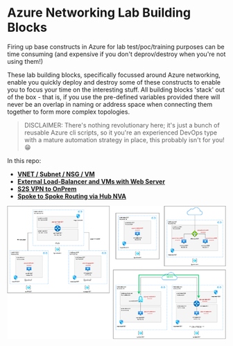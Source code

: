 # Azure Networking Lab Building Blocks

Firing up base constructs in Azure for lab test/poc/training purposes can be time consuming (and expensive if you don't deprov/destroy when you're not using them!)

These lab building blocks, specifically focussed around Azure networking, enable you quickly deploy and destroy some of these constructs to enable you to focus your time on the interesting stuff. All building blocks 'stack' out of the box - that is, if you use the pre-defined variables provided there will never be an overlap in naming or address space when connecting them together to form more complex topologies.

>DISCLAIMER: There's nothing revolutionary here; it's just a bunch of reusable Azure cli scripts, so it you're an experienced DevOps type with a mature automation strategy in place, this probably isn't for you! 😁


In this repo:

* [**VNET / Subnet / NSG / VM**](https://github.com/jtanderson2/azure-network-lab-building-blocks/tree/main/vnet-subnet-nsg-vm)
* [**External Load-Balancer and VMs with Web Server**](https://github.com/jtanderson2/azure-network-lab-building-blocks/tree/main/external-lb-and-vms)
* [**S2S VPN to OnPrem**](https://github.com/jtanderson2/azure-network-lab-building-blocks/tree/main/s2svpn-onprem)
* [**Spoke to Spoke Routing via Hub NVA**](https://github.com/jtanderson2/azure-network-lab-building-blocks/tree/main/spoke-to-spoke-via-hub-nva)

![](azure-lab-building-block.png)
